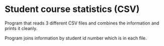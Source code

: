 # Student course statistics (CSV)

Program that reads 3 different CSV files and combines the information and prints it cleanly. 

Program joins information by student id number which is in each file.
